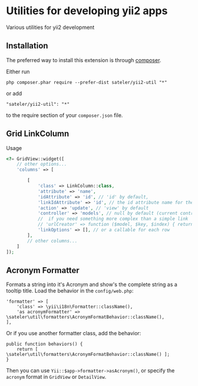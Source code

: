Utilities for developing yii2 apps
==================================
Various utilities for yii2 development

Installation
------------

The preferred way to install this extension is through [composer](http://getcomposer.org/download/).

Either run

```
php composer.phar require --prefer-dist sateler/yii2-util "*"
```

or add

```
"sateler/yii2-util": "*"
```

to the require section of your `composer.json` file.


Grid LinkColumn
-----

Usage

```php
<?= GridView::widget([
    // other options...
    'columns' => [

        [
            'class' => LinkColumn::class,
            'attribute' => 'name',
            'idAttribute' => 'id', // 'id' by default,
            'linkIdAttribute' => 'id', // the id attribute name for the generated link url, 'id' by default (...?id=...)
            'action' => 'update', // 'view' by default
            'controller' => 'models', // null by default (current controller)
            //  if you need something more complex than a simple link
            // 'urlCreator' => function ($model, $key, $index) { return ['controller/action', 'id' => $model->id]; }
            'linkOptions' => [], // or a callable for each row
        ],
        // other columns...
    ]
]);
```

Acronym Formatter
-----

Formats a string into it's Acronym and show's the complete string as a tooltip title.
Load the behavior in the `config/web.php`:

    'formatter' => [
        'class' => \yii\i18n\Formatter::className(),
        'as acronymFormatter' => \sateler\util\formatters\AcronymFormatBehavior::className(),
    ],

Or if you use another formatter class, add the behavior:

    public function behaviors() {
        return [ \sateler\util\formatters\AcronymFormatBehavior::className() ];
    }


Then you can use `Yii::$app->formatter->asAcronym()`, or specify the `acronym` format in `GridView` or `DetailView`.
